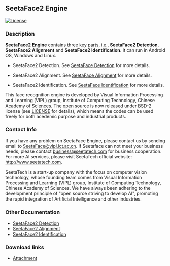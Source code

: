 ## SeetaFace2 Engine  

[![License](https://img.shields.io/badge/license-BSD-blue.svg)](LICENSE)

### Description

**SeetaFace2 Engine** contains three key parts, i.e., **SeetaFace2 Detection**, **SeetaFace2 Alignment** and **SeetaFace2 Identification**. It can run in Android OS, Windows and Linux.

* SeetaFace2 Detection. See [SeetaFace Detection](./FaceDetection) for more details. 

* SeetaFace2 Alignment. See [SeetaFace Alignment](./FaceAlignment) for more details.

* SeetaFace2 Identification. See [SeetaFace Identification](./FaceIdentification) for more details. 

This face recognition engine is developed by Visual Information Processing and Learning (VIPL) group, Institute of Computing Technology, Chinese Academy of Sciences. The open source is now released under BSD-2 license (see [LICENSE](LICENSE) for details), which means the codes can be used freely for both acedemic purpose and industrial products.

### Contact Info

If you have any problem on SeetaFace Engine, please contact us by sending email to SeetaFace@vipl.ict.ac.cn.
If Seetaface can not meet your business needs, please contact business@seetatech.com for business cooperation. For more AI services, please visit SeetaTech official website: http://www.seetatech.com.

SeetaTech is a start-up company with the focus on computer vision technology, whose founding team comes from Visual Information Processing and Learning (VIPL) group, Institute of Computing Technology, Chinese Academy of Sciences. We have always been adhering to the development principle of "open source striving to develop AI", promoting the rapid integration of Artificial Intelligence and other industries.

### Other Documentation

* [SeetaFace2 Detection](./FaceDetection/README.md)
* [SeetaFace2 Alignment](./FaceAlignment/README.md)
* [SeetaFace2 Identification](./FaceIdentification/README.md)

### Download links

* [Attachment](./attachment/README.md)
